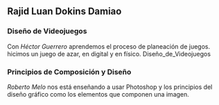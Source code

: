 ## Rajid Luan Dokins Damiao


### Diseño de Videojuegos
Con _Héctor Guerrero_ aprendemos el proceso de planeación de juegos. hicimos un juego de azar, en digital y en físico.
 Diseño_de_Videojuegos

### Principios de Composición y Diseño
_Roberto Melo_ nos está enseñando a usar Photoshop y los principios del diseño gráfico como los elementos que componen una imagen.